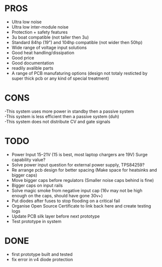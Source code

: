 # PROS
- Ultra low noise
- Ultra low inter-module noise
- Protection + safety features
- 3u boat compatible (not taller then 3u)
- Standard 84hp (19") and 104hp compatible (not wider then 50hp)
- Wide range of voltage input solutions
- Good heat handling/dissipation
- Good price
- Good documentation
- readily avalible parts
- A range of PCB manufaturing options (design not totaly resticted by super thick pcb or any kind of special treatment)

# CONS
-This system uses more power in standby then a passive system  
-This system is less efficient then a passive system (duh)  
-This system does not distribute CV and gate signals

# TODO
- Power Input 15–21V (15 is best, most laptop chargers are 19V) Surge capability value?  
- Solve power input question for external power supply, TPS84259? 
- Re arrange pcb design for better spacing (Make space for heatsinks and bigger caps)  
- Move bigger caps before regulators (Smaller noise caps behind is fine)  
- Bigger caps on input rails  
- Solve magic smoke from negative input cap (16v may not be high enough on the caps, should have gone 30v+)  
- Put diodes after fuses to stop flooding on a critical fail  
- Organise Open Source Certificate to link back here and create testing logs  
- Update PCB silk layer before next prototype  
- Test prototype in system  

# DONE
- first prototype built and tested  
- fix error in v4 diode protection  
